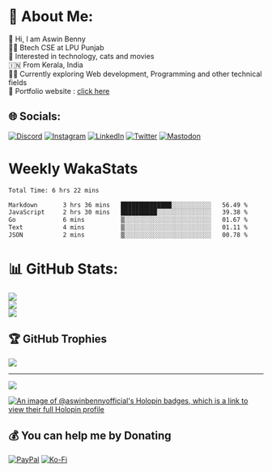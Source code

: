 # 💫 About Me:
👋 Hi, I am Aswin Benny<br>👨‍🎓 Btech CSE at LPU Punjab<br>🤟 Interested in technology, cats and movies<br>🇮🇳 From Kerala, India<br>👨‍💻 Currently exploring Web development, Programming and other technical fields <br>🔗 Portfolio website : <a href="http://aswinbennyofficial.github.io/" target="_blank">click here</a> 


## 🌐 Socials:
[![Discord](https://img.shields.io/badge/Discord-%237289DA.svg?logo=discord&logoColor=white)](https://discordapp.com/users/863725040738369556) [![Instagram](https://img.shields.io/badge/Instagram-%23E4405F.svg?logo=Instagram&logoColor=white)](https://instagram.com/aswinbenny.official) [![LinkedIn](https://img.shields.io/badge/LinkedIn-%230077B5.svg?logo=linkedin&logoColor=white)](https://linkedin.com/in/aswinbenny)  [![Twitter](https://img.shields.io/badge/Twitter-%231DA1F2.svg?logo=Twitter&logoColor=white)](https://twitter.com/aswinbenny_com) 
[![Mastodon](https://img.shields.io/badge/mastodon-%237289DA.svg?logo=mastodon&logoColor=white)](https://fosstodon.org/@aswinbenny)


# Weekly WakaStats
<!--START_SECTION:waka-->

```txt
Total Time: 6 hrs 22 mins

Markdown       3 hrs 36 mins   ██████████████░░░░░░░░░░░   56.49 %
JavaScript     2 hrs 30 mins   ██████████░░░░░░░░░░░░░░░   39.38 %
Go             6 mins          ▒░░░░░░░░░░░░░░░░░░░░░░░░   01.67 %
Text           4 mins          ▒░░░░░░░░░░░░░░░░░░░░░░░░   01.11 %
JSON           2 mins          ▒░░░░░░░░░░░░░░░░░░░░░░░░   00.78 %
```

<!--END_SECTION:waka-->


# 📊 GitHub Stats:
![](https://github-readme-stats.vercel.app/api?username=aswinbennyofficial&theme=radical&hide_border=false&include_all_commits=false&count_private=false)<br/>
![](https://github-readme-streak-stats.herokuapp.com/?user=aswinbennyofficial&theme=radical&hide_border=false)<br/>
![](https://github-readme-stats.vercel.app/api/top-langs/?username=aswinbennyofficial&theme=radical&hide_border=false&include_all_commits=false&count_private=false&layout=compact)

## 🏆 GitHub Trophies
![](https://github-profile-trophy.vercel.app/?username=aswinbennyofficial&theme=darkhub&no-frame=false&no-bg=true&column=4&margin-h=15&margin-w=15&no-frame=true&row=2&column=3)



---
[![](https://visitcount.itsvg.in/api?id=aswinbennyofficial&icon=5&color=0)](https://visitcount.itsvg.in)

[![An image of @aswinbennyofficial's Holopin badges, which is a link to view their full Holopin profile](https://holopin.me/aswinbennyofficial)](https://holopin.io/@aswinbennyofficial)

  ## 💰 You can help me by Donating
  [![PayPal](https://img.shields.io/badge/PayPal-00457C?style=for-the-badge&logo=paypal&logoColor=white)](https://paypal.me/aswinbennyofficial) [![Ko-Fi](https://img.shields.io/badge/Ko--fi-F16061?style=for-the-badge&logo=ko-fi&logoColor=white)](https://ko-fi.com/aswinbenny) 

  
<!-- Proudly created with GPRM ( https://gprm.itsvg.in ) -->
